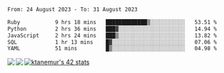<!--START_SECTION:waka-->

```txt
From: 24 August 2023 - To: 31 August 2023

Ruby           9 hrs 18 mins   █████████████▒░░░░░░░░░░░   53.51 %
Python         2 hrs 36 mins   ███▓░░░░░░░░░░░░░░░░░░░░░   14.94 %
JavaScript     2 hrs 24 mins   ███▒░░░░░░░░░░░░░░░░░░░░░   13.82 %
SQL            1 hr 13 mins    █▓░░░░░░░░░░░░░░░░░░░░░░░   07.06 %
YAML           51 mins         █▒░░░░░░░░░░░░░░░░░░░░░░░   04.98 %
```

<!--END_SECTION:waka-->
<a href="https://github.com/anuraghazra/github-readme-stats">
  <img align="left" src="https://github-readme-stats.vercel.app/api?username=Tanesan&count_private=true&show_icons=true" />
<img align="left" src="https://github-readme-stats.vercel.app/api/top-langs/?username=Tanesan" />
</a>

[![ktanemur's 42 stats](https://badge42.vercel.app/api/v2/cl1wslf6s002109l771rng2w8/stats?cursusId=21&coalitionId=62)](https://github.com/JaeSeoKim/badge42)
